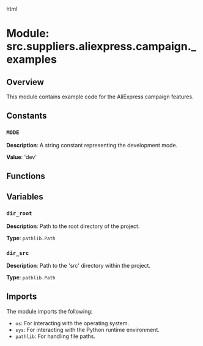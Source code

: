 html
<h1>Module: src.suppliers.aliexpress.campaign._examples</h1>

<h2>Overview</h2>
<p>This module contains example code for the AliExpress campaign features.</p>

<h2>Constants</h2>

<h3><code>MODE</code></h3>

<p><strong>Description</strong>: A string constant representing the development mode.</p>

<p><strong>Value</strong>: 'dev'</p>


<h2>Functions</h2>


<!-- No functions defined in the example code -->


<h2>Variables</h2>

<h3><code>dir_root</code></h3>

<p><strong>Description</strong>: Path to the root directory of the project.</p>

<p><strong>Type</strong>: <code>pathlib.Path</code></p>

<h3><code>dir_src</code></h3>

<p><strong>Description</strong>: Path to the 'src' directory within the project.</p>

<p><strong>Type</strong>: <code>pathlib.Path</code></p>



<h2>Imports</h2>

<p>The module imports the following:</p>

<ul>
<li><code>os</code>: For interacting with the operating system.</li>
<li><code>sys</code>: For interacting with the Python runtime environment.</li>
<li><code>pathlib</code>: For handling file paths.</li>
</ul>